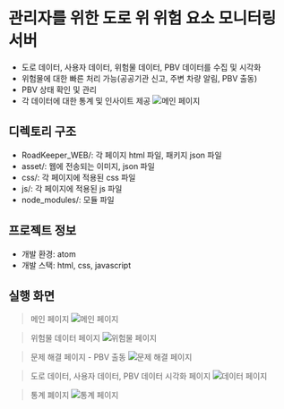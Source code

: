 # 관리자를 위한 도로 위 위험 요소 모니터링 서버
- 도로 데이터, 사용자 데이터, 위험물 데이터, PBV 데이터를 수집 및 시각화
- 위험물에 대한 빠른 처리 가능(공공기관 신고, 주변 차량 알림, PBV 출동)
- PBV 상태 확인 및 관리
- 각 데이터에 대한 통계 및 인사이트 제공
![메인 페이지](https://ifh.cc/g/Lts99S.jpg "메인 페이지")

## 디렉토리 구조
- RoadKeeper_WEB/: 각 페이지 html 파일, 패키지 json 파일
- asset/: 웹에 전송되는 이미지, json 파일
- css/: 각 페이지에 적용된 css 파일
- js/: 각 페이지에 적용된 js 파일
- node_modules/: 모듈 파일


## 프로젝트 정보
- 개발 환경: atom
- 개발 스택: html, css, javascript

## 실행 화면
> 메인 페이지
![메인 페이지](https://ifh.cc/g/Lts99S.jpg "메인 페이지")

> 위험물 데이터 페이지
![위험물 페이지](https://ifh.cc/g/9NRRX9.jpg "위험물 페이지")

> 문제 해결 페이지 - PBV 출동
![문제 해결 페이지](https://ifh.cc/g/too86q.jpg "문제 해결 페이지")

> 도로 데이터, 사용자 데이터, PBV 데이터 시각화 페이지
![데이터 페이지](https://ifh.cc/g/224sVS.jpg "데이터 페이지")

> 통계 폐이지
![통계 페이지](https://ifh.cc/g/YCAACr.jpg "통계 페이지")
